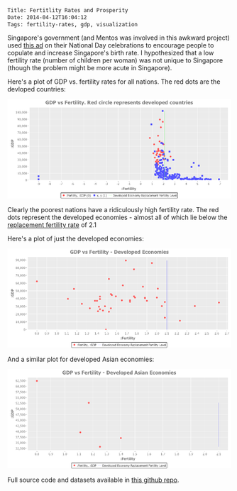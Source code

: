     Title: Fertitlity Rates and Prosperity
    Date: 2014-04-12T16:04:12
    Tags: fertility-rates, gdp, visualization

Singapore's government (and Mentos was involved in this awkward project) used [this ad](https://www.youtube.com/watch?v=8jxU89x78ac)
on their National Day celebrations to encourage people to copulate and
increase Singapore's birth rate. I hypothesized that a low fertility
rate (number of children per woman) was not unique to Singapore (though the problem might be more
acute in Singapore).

Here's a plot of GDP vs. fertility rates for all nations. The red dots
are the devloped countries:

<img src="/img/gdp_vs_fertility.png" />

Clearly the poorest nations have a ridiculously high fertility rate.
The red dots represent the developed economies - almost all of which
lie below the [replacement fertility rate](http://en.wikipedia.org/wiki/Sub-replacement_fertility) of 2.1

Here's a plot of just the developed economies:

<img src="/img/gdp_vs_fertility-developed.png" />

And a similar plot for developed Asian economies:

<img src="/img/gdp_vs_fertility-asian-tiger.png" />


Full source code and datasets available in [this github repo](https://github.com/shriphani/cpi-vis).
